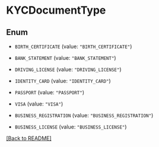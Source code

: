 # KYCDocumentType

## Enum


* `BIRTH_CERTIFICATE` (value: `"BIRTH_CERTIFICATE"`)

* `BANK_STATEMENT` (value: `"BANK_STATEMENT"`)

* `DRIVING_LICENSE` (value: `"DRIVING_LICENSE"`)

* `IDENTITY_CARD` (value: `"IDENTITY_CARD"`)

* `PASSPORT` (value: `"PASSPORT"`)

* `VISA` (value: `"VISA"`)

* `BUSINESS_REGISTRATION` (value: `"BUSINESS_REGISTRATION"`)

* `BUSINESS_LICENSE` (value: `"BUSINESS_LICENSE"`)


[[Back to README]](../../README.md)


